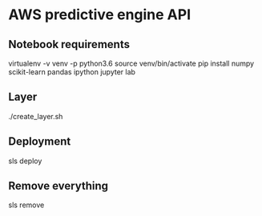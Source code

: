 # AWS predictive engine API

## Notebook requirements
virtualenv -v venv -p python3.6
source venv/bin/activate
pip install numpy scikit-learn pandas ipython jupyter lab

## Layer
./create_layer.sh

## Deployment
sls deploy

## Remove everything
sls remove
